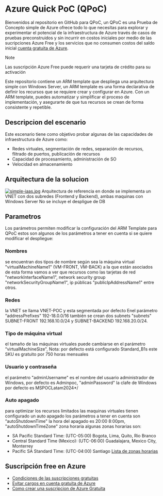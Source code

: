 # Azure Quick PoC (QPoC)

Bienvenidos al repositorio en GitHub para QPoC, un QPoC es una Prueba de Concepto simple de Azure ofrece todo lo que necesitas para explorar y experimentar el potencial de la infraestructura de Azure  través de casos de pruebas preconstruidos y sin incurrir en costos iniciales por medio de las sucripciones Azure Free y los servicios que no consumen costos del saldo inicial [cuenta gratuita de Azure](https://azure.microsoft.com/es-es/free/search/?ef_id=_k_d8823ae07f14192268345f37dc19bc1b_k_&OCID=AIDcmm3804ythc_SEM__k_d8823ae07f14192268345f37dc19bc1b_k_&msclkid=d8823ae07f14192268345f37dc19bc1b).

> [!NOTE]
>Las suscripción Azure Free puede requerir una tarjeta de crédito para su activación

Este repositorio contiene un ARM template que despliega una arquitectura simple con Windows Server, un ARM template es una forma declarativa de definir los recursos que se requiere crear y configurar en Azure. Con un ARM template, puedes automatizar y simplificar el proceso de implementación, y asegurarte de que tus recursos se crean de forma consistente y repetible.

## Descripcion del escenario 
Este escenario tiene como objetivo probar algunas de las capacidades de infraestructura de Azure como:
- Redes virtuales, segmentación de redes, separación de recursos, flitrado de puertos, publicación de recursos
- Capacidad de procesamiento, administración de SO
- Velocidad en almacenamiento

## Arquitectura de la solucion

[![simple-iaas.jpg](https://i.postimg.cc/P58vKMNP/simple-iaas.jpg)](https://postimg.cc/HrdLkXwg)
Arquitectura de referencia en donde se implementa  un VNET con dos subredes (Frontend y Backend), ambas maquinas con Windows Server 
No se incluye el despligue de DB

## Parametros
Los parámetros permiten modificar la configuración del ARM Template para QPoC estos son algunos de los parámetros a tener en cuenta si se quiere modificar el despliegue:
###	Nombres 
se encuentran dos tipos de nombre según sea la máquina virtual "virtualMachineName1" (VM-FRONT, VM-BACK) a la que están asociados de esta forma vamos a ver que recursos como las tarjetas de red "networkInterfaceName1", network security group "networkSecurityGroupName1", ip públicas  "publicIpAddressName1" entre otros.
###	Redes
la VNET se llama VNET-POC y esta segmentada por defecto Enel parámetro “addressPrefixes” 192-18.0.0/16 también se crean dos subnets "subnets" SUBNET-FRONT 192.168.10.0/24 y SUBNET-BACKEND 192.168.20.0/24.
###	Tipo de máquina virtual 
el tamaño de las máquinas virtuales puede cambiarse en el parámetro “virtualMachineSize", 
Nota: por defecto está configurado Standard_B1s este SKU es gratuito por 750 horas mensuales
### Usuario y contraseña
el parámetro "adminUsername" es el nombre del usuario administrador de Windows, por defecto es Adminpoc, "adminPassword" la clafe de Windows por defecto es MSPOCLatam2024*/
###	Auto apagado 
para optimizar los recursos limitados las maquinas virtuales tienen configurado un auto apagado los parámetros a tener en cuenta son “autoShutdownTime" la hora del apagado es 20:00 8:00pm, "autoShutdownTimeZone" zona horaria algunas zonas horarias son:
  - SA Pacific Standard Time: 	(UTC-05:00) Bogota, Lima, Quito, Rio Branco
  -	Central Standard Time (Mexico): (UTC-06:00) Guadalajara, Mexico City, Monterrey
  -	Pacific SA Standard Time: (UTC-04:00) Santiago
[Lista de zonas horarias](https://learn.microsoft.com/en-us/azure/azure-sql/managed-instance/timezones-overview?view=azuresql#list-of-supported-time-zones )

## Suscripción free en Azure 
- [Condiciones de las suscripciones gratuitas](https://azure.microsoft.com/es-es/free/free-account-faq/)
- [Evitar cargos en cuenta gratuita de Azure](https://learn.microsoft.com/es-es/azure/cost-management-billing/manage/avoid-charges-free-account)
- [Como crear una suscripcion de Azure Gratuita](https://www.youtube.com/watch?v=iYVZapTEO0Q)
 
